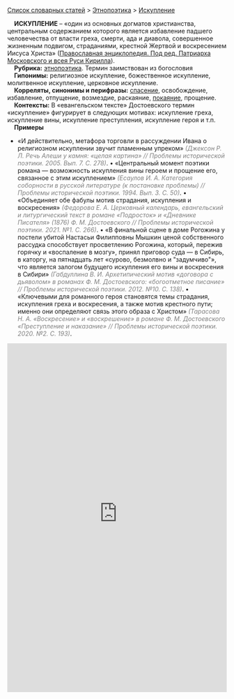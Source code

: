 <style>
st { color: Gray;
  font-style: italic;}
</style>

[Список словарных статей](https://thesaurus-dostoevsky.github.io/Thesaurus/) > [Этнопоэтика](ethnopoe.md) > [Искупление](искупление.md) 

&nbsp;&nbsp;&nbsp;&nbsp;**ИСКУПЛЕНИЕ** – «один из основных догматов христианства, центральным содержанием которого является избавление падшего человечества от власти греха, смерти, ада и диавола, совершенное жизненным подвигом, страданиями, крестной Жертвой и воскресением Иисуса Христа» ([Православная энциклопедия. Под ред. Патриарха Московского и всея Руси Кирилла](www.pravenc.ru)).  
&nbsp;&nbsp;&nbsp;&nbsp;**Рубрика:** [этнопоэтика](ethnopoe.md). Термин заимствован из богословия  
&nbsp;&nbsp;&nbsp;&nbsp;**Гипонимы:** религиозное искупление, божественное искупление, молитвенное искупление, церковное искупление.  
&nbsp;&nbsp;&nbsp;&nbsp;**Корреляты, синонимы и перифразы:** [спасение](спасение.md), освобождение, избавление, отпущение, возмездие, раскаяние, [покаяние](покаяние.md), прощение.  
&nbsp;&nbsp;&nbsp;&nbsp;**Контексты:** В «евангельском тексте» Достоевского термин «искупление» фигурирует в следующих мотивах: искупление греха, искупление вины, искупление преступления, искупление героя и т.п.  <br>
&nbsp;&nbsp;&nbsp;&nbsp;**Примеры**  
* «И действительно, метафора торговли в рассуждении Ивана о 
религиозном искуплении звучит пламенным упреком» <st>(Джексон Р. Л. Речь Алеши у камня: «целая картина» // Проблемы исторической поэтики. 2005. Вып. 7. С. 278)</st>.
•	«Центральный момент поэтики романа — возможность искупления вины героем и прощение его, связанное с этим искуплением» <st>(Есаулов И. А. Категория соборности в русской литературе (к постановке проблемы) // Проблемы исторической поэтики. 1994. Вып. 3. С. 50)</st>.
•	«Объединяет обе фабулы мотив страдания, искупления и 
воскресения» <st>(Федорова Е. А. Церковный календарь, евангельский и литургический текст в романе «Подросток» и «Дневнике Писателя» (1876) Ф. М. Достоевского // Проблемы исторической поэтики. 2021. №1. С. 266)</st>.
•	«В финальной сцене в доме Рогожина у постели убитой Настасьи 
Филипповны Мышкин ценой собственного рассудка способствует просветлению Рогожина, который, пережив горячку и «воспаление в мозгу», принял приговор суда — в Сибирь, в каторгу, на пятнадцать лет «сурово, безмолвно и "задумчиво"», что является залогом будущего искупления его вины и воскресения в Сибири» <st>(Габдуллина В. И. Архетипический мотив «договора с дьяволом» в романах Ф. М. Достоевского: «богоотметное писание» // Проблемы исторической поэтики. 2012. №10. С. 138)</st>.
•	«Ключевыми для романного героя становятся темы страдания, 
искупления греха и воскресения, а также мотив крестного пути; именно они определяют связь этого образа с Христом» <st>(Тарасова Н. А. «Воскресение» и «воскрешение» в романе Ф. М. Достоевского «Преступление и наказание» // Проблемы исторической поэтики. 2020. №2. С. 193)</st>.
<iframe src="https://thesaurus-dostoevsky.github.io/nk/искупление.html" style="border:0px;width:100%;height:800px" allowfullscreen="true" webkitallowfullscreen="true" mozallowfullscreen="true">
